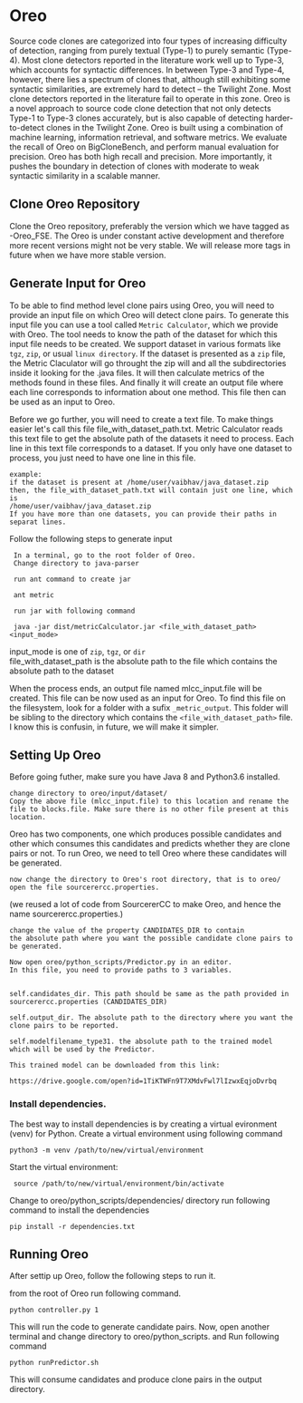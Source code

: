 # Oreo
 Source code clones are categorized into four types of increasing difficulty of detection, ranging from purely textual (Type-1) to purely semantic (Type-4). Most clone detectors reported in the literature work well up to Type-3, which accounts for syntactic differences. In between Type-3 and Type-4, however, there lies a spectrum of clones that, although still exhibiting some syntactic similarities, are extremely hard to detect – the Twilight Zone. Most clone detectors reported in the literature fail to operate in this zone. Oreo is a novel approach to source code clone detection that not only detects Type-1 to Type-3 clones accurately, but is also capable of detecting harder-to-detect clones in the Twilight Zone. Oreo is built using a combination of machine learning, information retrieval, and software metrics. We evaluate the recall of Oreo on BigCloneBench, and perform manual evaluation for precision. Oreo has both high recall and precision. More importantly, it pushes the boundary in detection of clones with moderate to weak syntactic similarity in a scalable manner.

## Clone Oreo Repository
 Clone the Oreo repository, preferably the version which we have tagged as -Oreo_FSE. 
 The Oreo is under constant active development and therefore more recent versions might not be very stable. We will release more tags in future when we have more stable version.


## Generate Input for Oreo
 To be able to find method level clone pairs using Oreo, you will need to provide an input file on which Oreo will detect clone pairs.
 To generate this input file you can use a tool called `Metric Calculator`, which we provide with Oreo. The tool needs to know the path of the dataset for which this input file needs to be created. 
 We support dataset in various formats like `tgz`, `zip`, or usual `linux directory`. If the dataset is presented as a `zip` file, the Metric Claculator will go throught the zip will and all the subdirectories inside it looking for the .java files. It will then calculate metrics of the methods found in these files. And finally it will create an output file where each line corresponds to information about one method. This file then can be used as an input to Oreo.

 Before we go further, you will need to create a text file. To make things easier let's call this file file_with_dataset_path.txt. Metric Calculator reads this text file to get the absolute path of the datasets it need to process.
 Each line in this text file corresponds to a dataset. If you only have one dataset to process, you just need to have one line in this file.
 ```
 example:
 if the dataset is present at /home/user/vaibhav/java_dataset.zip
 then, the file_with_dataset_path.txt will contain just one line, which is  
 /home/user/vaibhav/java_dataset.zip  
 If you have more than one datasets, you can provide their paths in separat lines.  
```

 Follow the following steps to generate input
```
 In a terminal, go to the root folder of Oreo.
 Change directory to java-parser
 
 run ant command to create jar
 
 ant metric

 run jar with following command
 
 java -jar dist/metricCalculator.jar <file_with_dataset_path> <input_mode>
```
 input_mode is one of `zip`, `tgz`, or `dir`  
 file_with_dataset_path is the absolute path to the file which contains the absolute path to the dataset  

 When the process ends, an output file named mlcc_input.file will be created. This file can be now used as an input for Oreo.
 To find this file on the filesystem, look for a folder with a sufix `_metric_output`. This folder will be sibling to the directory which contains the `<file_with_dataset_path>` file. 
 I know this is confusin, in future, we will make it simpler.

## Setting Up Oreo

Before going futher, make sure you have Java 8 and Python3.6 installed.

 ```
 change directory to oreo/input/dataset/  
 Copy the above file (mlcc_input.file) to this location and rename the file to blocks.file. Make sure there is no other file present at this location.
 ```
 Oreo has two components, one which produces possible candidates 
 and other which consumes this candidates and predicts whether they are clone pairs or not. 
 To run Oreo, we need to tell Oreo where these candidates will be generated. 
 ```
 now change the directory to Oreo's root directory, that is to oreo/
 open the file sourcerercc.properties.
 ```
 (we reused a lot of code from SourcererCC to make Oreo, and hence the name sourcerercc.properties.)
 ```
 change the value of the property CANDIDATES_DIR to contain 
 the absolute path where you want the possible candidate clone pairs to be generated.
 
 Now open oreo/python_scripts/Predictor.py in an editor.
 In this file, you need to provide paths to 3 variables.
 

 self.candidates_dir. This path should be same as the path provided in sourcerercc.properties (CANDIDATES_DIR)
 
 self.output_dir. The absolute path to the directory where you want the clone pairs to be reported.
 
 self.modelfilename_type31. the absolute path to the trained model 
 which will be used by the Predictor. 
 
 This trained model can be downloaded from this link:
 
 https://drive.google.com/open?id=1TiKTWFn9T7XMdvFwl7lIzwxEqjoDvrbq
 
 ```
 ### Install dependencies.
 The best way to install dependencies is by creating a virtual evironment (venv) for Python.
 Create a virtual environment using following command 
 ```
 python3 -m venv /path/to/new/virtual/environment
 ```
 
 Start the virtual environment:
```
 source /path/to/new/virtual/environment/bin/activate
```
 Change to oreo/python_scripts/dependencies/ directory
 run following command to install the dependencies
 ```
 pip install -r dependencies.txt
```
 ## Running Oreo
 After settip up Oreo, follow the following steps to run it.
 
 from the root of Oreo run following command.
 
 `python controller.py 1`
 
 This will run the code to generate candidate pairs. 
 Now, open another terminal and change directory to oreo/python_scripts. and Run following command 
 
 `python runPredictor.sh`
 
 This will consume candidates and produce clone pairs in the output directory. 
